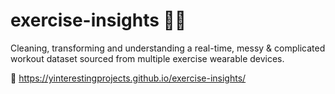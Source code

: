 # exercise-insights 💪🏻
 Cleaning, transforming and understanding a real-time, messy & complicated workout dataset sourced from multiple exercise wearable devices. 

🔗 https://yinterestingprojects.github.io/exercise-insights/
